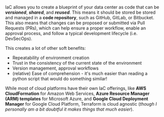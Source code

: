 IaC allows you to create a blueprint of your data center as code that can be **_versioned_**, **_shared_**, and **_reused_**. This means it should be stored be stored and managed in a **code repository**, such as GitHub, GitLab, or Bitbucket. This also means that changes can be proposed or submitted via Pull Requests (PRs), which can help ensure a proper workflow, enable an approval process, and follow a typical development lifecycle (i.e. DevSecOps).

This creates a lot of other soft benefits:
- Repeatability of environment creation
- Trust in the consistency of the current state of the environment
- Version management, approval workflows
- (relative) Ease of comprehension - it's much easier than reading a python script that would do something similar!

While most of cloud platforms have their own IaC offerings, like **AWS CloudFormation** for Amazon Web Services, **Azure Resource Manager (ARM) templates** for Microsoft Azure, and **Google Cloud Deployment Manager** for Google Cloud Platform, Terraform is cloud agnostic (*though I personally am a bit doubtful it makes things that much easier*).

